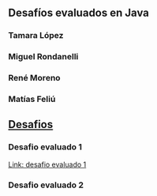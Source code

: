 ## Desafíos evaluados en Java

### Tamara López
### Miguel Rondanelli
### René Moreno
### Matías Feliú

## <ins>Desafios</ins>

### Desafio evaluado 1
[Link: desafio evaluado 1](/src/cl/praxis/Desafio1/Main.java)

### Desafio evaluado 2

